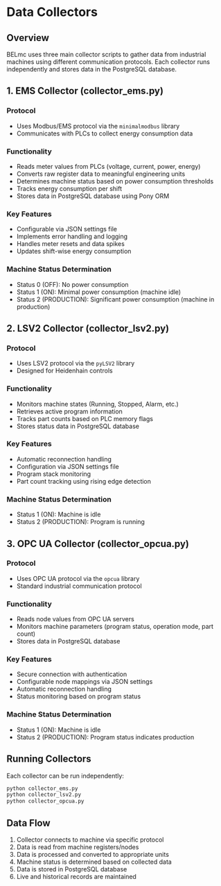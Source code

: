 # Data Collectors

## Overview

BELmc uses three main collector scripts to gather data from industrial machines using different communication protocols. Each collector runs independently and stores data in the PostgreSQL database.

## 1. EMS Collector (collector_ems.py)

### Protocol
- Uses Modbus/EMS protocol via the `minimalmodbus` library
- Communicates with PLCs to collect energy consumption data

### Functionality
- Reads meter values from PLCs (voltage, current, power, energy)
- Converts raw register data to meaningful engineering units
- Determines machine status based on power consumption thresholds
- Tracks energy consumption per shift
- Stores data in PostgreSQL database using Pony ORM

### Key Features
- Configurable via JSON settings file
- Implements error handling and logging
- Handles meter resets and data spikes
- Updates shift-wise energy consumption

### Machine Status Determination
- Status 0 (OFF): No power consumption
- Status 1 (ON): Minimal power consumption (machine idle)
- Status 2 (PRODUCTION): Significant power consumption (machine in production)

## 2. LSV2 Collector (collector_lsv2.py)

### Protocol
- Uses LSV2 protocol via the `pyLSV2` library
- Designed for Heidenhain controls

### Functionality
- Monitors machine states (Running, Stopped, Alarm, etc.)
- Retrieves active program information
- Tracks part counts based on PLC memory flags
- Stores status data in PostgreSQL database

### Key Features
- Automatic reconnection handling
- Configuration via JSON settings file
- Program stack monitoring
- Part count tracking using rising edge detection

### Machine Status Determination
- Status 1 (ON): Machine is idle
- Status 2 (PRODUCTION): Program is running

## 3. OPC UA Collector (collector_opcua.py)

### Protocol
- Uses OPC UA protocol via the `opcua` library
- Standard industrial communication protocol

### Functionality
- Reads node values from OPC UA servers
- Monitors machine parameters (program status, operation mode, part count)
- Stores data in PostgreSQL database

### Key Features
- Secure connection with authentication
- Configurable node mappings via JSON settings
- Automatic reconnection handling
- Status monitoring based on program status

### Machine Status Determination
- Status 1 (ON): Machine is idle
- Status 2 (PRODUCTION): Program status indicates production

## Running Collectors

Each collector can be run independently:

```bash
python collector_ems.py
python collector_lsv2.py
python collector_opcua.py
```

## Data Flow

1. Collector connects to machine via specific protocol
2. Data is read from machine registers/nodes
3. Data is processed and converted to appropriate units
4. Machine status is determined based on collected data
5. Data is stored in PostgreSQL database
6. Live and historical records are maintained
